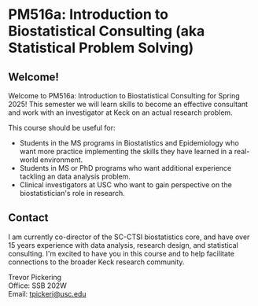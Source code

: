 # PM516a: Introduction to Biostatistical Consulting (aka Statistical Problem Solving)

## Welcome!
Welcome to PM516a: Introduction to Biostatistical Consulting for Spring 2025! This semester we will learn skills to become an effective consultant and work with an investigator at Keck on an actual research problem.  

This course should be useful for:  

* Students in the MS programs in Biostatistics and Epidemiology who want more practice implementing the skills they have learned in a real-world environment.
* Students in MS or PhD programs who want additional experience tackling an data analysis problem.
* Clinical investigators at USC who want to gain perspective on the biostatistician's role in research.

## Contact

I am currently co-director of the SC-CTSI biostatistics core, and have over 15 years experience with data analysis, research design, and statistical consulting. I'm excited to have you in this course and to help facilitate connections to the broader Keck research community.

Trevor Pickering  
Office: SSB 202W  
Email: [tpickeri@usc.edu](tpickeri@usc.edu)
